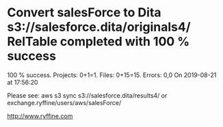 # Convert salesForce to Dita s3://salesforce.dita/originals4/ RelTable completed with 100 % success

100 % success. Projects: 0+1=1.  Files: 0+15=15. Errors: 0,0  On 2019-08-21 at 17:56:20



Please see: aws s3 sync s3://salesforce.dita/results4/ or exchange.ryffine/users/aws/salesForce/

http://www.ryffine.com
